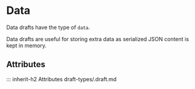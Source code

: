 # Data

Data drafts have the type of `data`.

Data drafts are useful for storing extra data as serialized JSON content is kept in memory.

## Attributes
::: inherit-h2 Attributes draft-types/.draft.md
